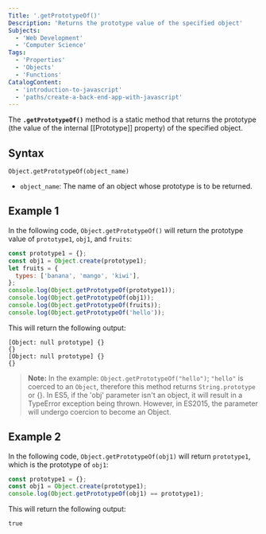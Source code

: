 ```yaml
---
Title: '.getPrototypeOf()'
Description: 'Returns the prototype value of the specified object'
Subjects:
  - 'Web Development'
  - 'Computer Science'
Tags:
  - 'Properties'
  - 'Objects'
  - 'Functions'
CatalogContent:
  - 'introduction-to-javascript'
  - 'paths/create-a-back-end-app-with-javascript'
---
```


The **`.getPrototypeOf()`** method is a static method that returns the prototype (the value of the internal [[Prototype]] property) of the specified object.

## Syntax

```pseudo
Object.getPrototypeOf(object_name)
```

- `object_name`: The name of an object whose prototype is to be returned.

## Example 1

In the following code, `Object.getPrototypeOf()` will return the prototype value of `prototype1`, `obj1`, and `fruits`:

```js
const prototype1 = {};
const obj1 = Object.create(prototype1);
let fruits = {
  types: ['banana', 'mango', 'kiwi'],
};
console.log(Object.getPrototypeOf(prototype1));
console.log(Object.getPrototypeOf(obj1));
console.log(Object.getPrototypeOf(fruits));
console.log(Object.getPrototypeOf('hello'));
```

This will return the following output:

```shell
[Object: null prototype] {}
{}
[Object: null prototype] {}
{}
```

> **Note:** In the example: `Object.getPrototypeOf("hello")`; `"hello"` is coerced to an `Object`, therefore this method returns `String.prototype` or {}. In ES5, if the 'obj' parameter isn't an object, it will result in a TypeError exception being thrown. However, in ES2015, the parameter will undergo coercion to become an Object.

## Example 2

In the following code, `Object.getPrototypeOf(obj1)` will return `prototype1`, which is the prototype of `obj1`:

```js
const prototype1 = {};
const obj1 = Object.create(prototype1);
console.log(Object.getPrototypeOf(obj1) == prototype1);
```

This will return the following output:

```shell
true
```
